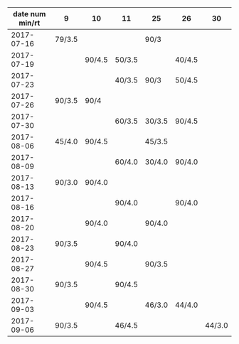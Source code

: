 date num min/rt |   9    |   10   |   11   |   25   |   26   |   30   
----------------|--------|--------|--------|--------|--------|--------
2017-07-16      | 79/3.5 |        |        | 90/3   |        |
2017-07-19      |        | 90/4.5 | 50/3.5 |        | 40/4.5 |
2017-07-23      |        |        | 40/3.5 | 90/3   | 50/4.5 |
2017-07-26      | 90/3.5 | 90/4   |        |        |        |
2017-07-30      |        |        | 60/3.5 | 30/3.5 | 90/4.5 |
2017-08-06      | 45/4.0 | 90/4.5 |        | 45/3.5 |        |
2017-08-09      |        |        | 60/4.0 | 30/4.0 | 90/4.0 |
2017-08-13      | 90/3.0 | 90/4.0 |        |        |        |
2017-08-16      |        |        | 90/4.0 |        | 90/4.0 |
2017-08-20      |        | 90/4.0 |        | 90/4.0 |        |
2017-08-23      | 90/3.5 |        | 90/4.0 |        |        |
2017-08-27      |        | 90/4.5 |        | 90/3.5 |        |
2017-08-30      | 90/3.5 |        | 90/4.5 |        |        |
2017-09-03      |        | 90/4.5 |        | 46/3.0 | 44/4.0 |
2017-09-06      | 90/3.5 |        | 46/4.5 |        |        | 44/3.0
